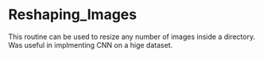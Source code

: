 # Reshaping_Images
 This routine can be used to resize any number of images inside a directory. Was useful in implmenting CNN on a hige dataset.
